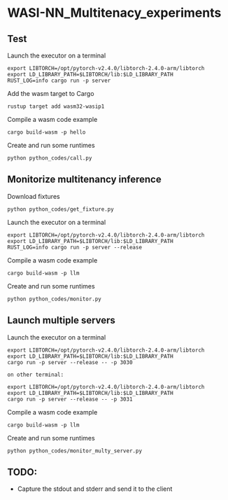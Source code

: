# WASI-NN_Multitenacy_experiments

## Test

Launch the executor on a terminal

    export LIBTORCH=/opt/pytorch-v2.4.0/libtorch-2.4.0-arm/libtorch
    export LD_LIBRARY_PATH=$LIBTORCH/lib:$LD_LIBRARY_PATH
    RUST_LOG=info cargo run -p server

Add the wasm target to Cargo

    rustup target add wasm32-wasip1

Compile a wasm code example

    cargo build-wasm -p hello

Create and run some runtimes

    python python_codes/call.py


## Monitorize multitenancy inference

Download fixtures

    python python_codes/get_fixture.py

Launch the executor on a terminal

    export LIBTORCH=/opt/pytorch-v2.4.0/libtorch-2.4.0-arm/libtorch
    export LD_LIBRARY_PATH=$LIBTORCH/lib:$LD_LIBRARY_PATH
    RUST_LOG=info cargo run -p server --release

Compile a wasm code example

    cargo build-wasm -p llm

Create and run some runtimes

    python python_codes/monitor.py



## Launch multiple servers

Launch the executor on a terminal

    export LIBTORCH=/opt/pytorch-v2.4.0/libtorch-2.4.0-arm/libtorch
    export LD_LIBRARY_PATH=$LIBTORCH/lib:$LD_LIBRARY_PATH
    cargo run -p server --release -- -p 3030

    on other terminal:

    export LIBTORCH=/opt/pytorch-v2.4.0/libtorch-2.4.0-arm/libtorch
    export LD_LIBRARY_PATH=$LIBTORCH/lib:$LD_LIBRARY_PATH
    cargo run -p server --release -- -p 3031


Compile a wasm code example

    cargo build-wasm -p llm

Create and run some runtimes

    python python_codes/monitor_multy_server.py



## TODO:

- Capture the stdout and stderr and send it to the client
